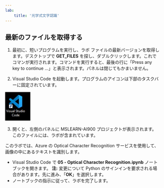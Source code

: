 ```yaml
---
lab:
    title: '光学式文字認識'
---
```


## 最新のファイルを取得する 

1. 最初に、短いプログラムを実行し、ラボ ファイルの最新バージョンを取得します。デスクトップで **GET_FILES** を探し、ダブルクリックします。これでコマンが実行されます。コマンドを実行すると、最後の行に「Press any key to continue ...」と表示されます。パネルは閉じてもかまいません。

2.  Visual Studio Code を起動します。プログラムのアイコンは下部のタスクバーに固定されています。 

![Visual Studio Code のアイコン](./images/vscode.jpg)

3. 開くと、左側のパネルに MSLEARN-AI900 プロジェクトが表示されます。このファイルには、ラボが含まれています。 

このラボでは、Azure の Optical Character Recognition サービスを使用して、画像の中にあるテキストを識別します。

-  Visual Studio Code で **05 - Optical Character Recognition.ipynb** ノートブックを開きます。
    **注:** 変更について Python のサインインを要求される場合があります。先に進み、「**OK**」を選択します。
-  ノートブックの指示に従って、ラボを完了します。
